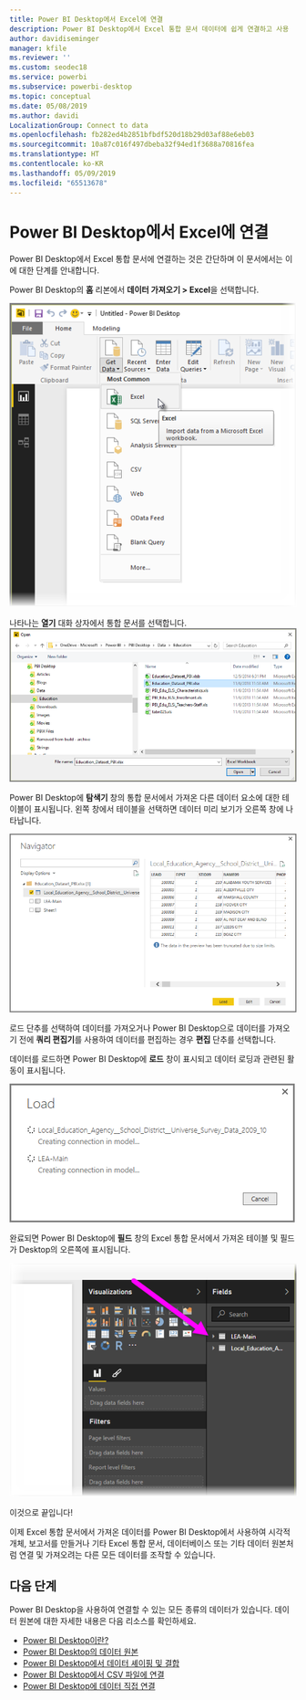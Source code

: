 ```yaml
---
title: Power BI Desktop에서 Excel에 연결
description: Power BI Desktop에서 Excel 통합 문서 데이터에 쉽게 연결하고 사용
author: davidiseminger
manager: kfile
ms.reviewer: ''
ms.custom: seodec18
ms.service: powerbi
ms.subservice: powerbi-desktop
ms.topic: conceptual
ms.date: 05/08/2019
ms.author: davidi
LocalizationGroup: Connect to data
ms.openlocfilehash: fb282ed4b2851bfbdf520d18b29d03af88e6eb03
ms.sourcegitcommit: 10a87c016f497dbeba32f94ed1f3688a70816fea
ms.translationtype: HT
ms.contentlocale: ko-KR
ms.lasthandoff: 05/09/2019
ms.locfileid: "65513678"
---
```

# <a name="connect-to-excel-in-power-bi-desktop"></a>Power BI Desktop에서 Excel에 연결
Power BI Desktop에서 Excel 통합 문서에 연결하는 것은 간단하며 이 문서에서는 이에 대한 단계를 안내합니다.

Power BI Desktop의 **홈** 리본에서 **데이터 가져오기 > Excel**을 선택합니다.

![](media/desktop-connect-excel/connect_to_excel_1.png)

나타나는 **열기** 대화 상자에서 통합 문서를 선택합니다.
![](media/desktop-connect-excel/connect_to_excel_2.png)

Power BI Desktop에 **탐색기** 창의 통합 문서에서 가져온 다른 데이터 요소에 대한 테이블이 표시됩니다. 왼쪽 창에서 테이블을 선택하면 데이터 미리 보기가 오른쪽 창에 나타납니다.

![](media/desktop-connect-excel/connect_to_excel_3.png)

로드 단추를 선택하여 데이터를 가져오거나 Power BI Desktop으로 데이터를 가져오기 전에 **쿼리 편집기**를 사용하여 데이터를 편집하는 경우 **편집** 단추를 선택합니다.

데이터를 로드하면 Power BI Desktop에 **로드** 창이 표시되고 데이터 로딩과 관련된 활동이 표시됩니다.  

![](media/desktop-connect-excel/connect_to_excel_4.png)

완료되면 Power BI Desktop에 **필드** 창의 Excel 통합 문서에서 가져온 테이블 및 필드가 Desktop의 오른쪽에 표시됩니다.

![](media/desktop-connect-excel/connect_to_excel_5.png)

이것으로 끝입니다!

이제 Excel 통합 문서에서 가져온 데이터를 Power BI Desktop에서 사용하여 시각적 개체, 보고서를 만들거나 기타 Excel 통합 문서, 데이터베이스 또는 기타 데이터 원본처럼 연결 및 가져오려는 다른 모든 데이터를 조작할 수 있습니다.

## <a name="next-steps"></a>다음 단계
Power BI Desktop을 사용하여 연결할 수 있는 모든 종류의 데이터가 있습니다. 데이터 원본에 대한 자세한 내용은 다음 리소스를 확인하세요.

* [Power BI Desktop이란?](desktop-what-is-desktop.md)
* [Power BI Desktop의 데이터 원본](desktop-data-sources.md)
* [Power BI Desktop에서 데이터 셰이핑 및 결합](desktop-shape-and-combine-data.md)
* [Power BI Desktop에서 CSV 파일에 연결](desktop-connect-csv.md)   
* [Power BI Desktop에 데이터 직접 연결](desktop-enter-data-directly-into-desktop.md)   

